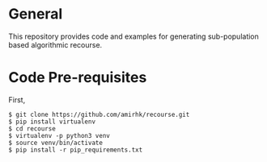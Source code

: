 # General

This repository provides code and examples for generating sub-population based algorithmic recourse.

# Code Pre-requisites

First,
```console
$ git clone https://github.com/amirhk/recourse.git
$ pip install virtualenv
$ cd recourse
$ virtualenv -p python3 venv
$ source venv/bin/activate
$ pip install -r pip_requirements.txt
```

